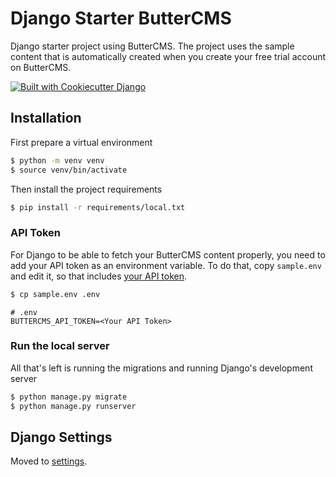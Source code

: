 # Django Starter ButterCMS

Django starter project using ButterCMS. The project uses the sample content that is automatically created when you
create your free trial account on ButterCMS.

[![Built with Cookiecutter Django](https://img.shields.io/badge/built%20with-Cookiecutter%20Django-ff69b4.svg?logo=cookiecutter)](https://github.com/pydanny/cookiecutter-django/)

## Installation

First prepare a virtual environment

```bash
$ python -m venv venv
$ source venv/bin/activate
```

Then install the project requirements

```bash
$ pip install -r requirements/local.txt
```

### API Token

For Django to be able to fetch your ButterCMS content properly, you need to add your API token as an environment variable.
To do that, copy `sample.env` and edit it, so that includes [your API token](https://buttercms.com/join/).

```bash
$ cp sample.env .env
```

```
# .env
BUTTERCMS_API_TOKEN=<Your API Token>
```

### Run the local server

All that's left is running the migrations and running Django's development server

```bash
$ python manage.py migrate
$ python manage.py runserver
```

## Django Settings

Moved to [settings](http://cookiecutter-django.readthedocs.io/en/latest/settings.html).
